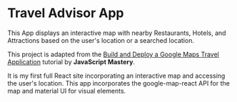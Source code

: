 # Travel Advisor App

This App displays an interactive map with nearby Restaurants, Hotels, and Attractions based on the user's location or a searched location.

This project is adapted from the [Build and Deploy a Google Maps Travel Application](https://youtu.be/UKdQjQX1Pko?si=9h9I4Qb4xc7_NG5X) tutorial by **JavaScript Mastery**.

It is my first full React site incorporating an interactive map and accessing the user's location. 
This app incorporates the google-map-react API for the map  and material UI for visual elements. 


